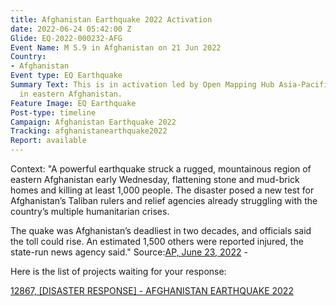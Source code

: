 ```yaml
---
title: Afghanistan Earthquake 2022 Activation
date: 2022-06-24 05:42:00 Z
Glide: EQ-2022-000232-AFG
Event Name: M 5.9 in Afghanistan on 21 Jun 2022
Country:
- Afghanistan
Event type: EQ Earthquake
Summary Text: This is in activation led by Open Mapping Hub Asia-Pacific for the earthquake
  in eastern Afghanistan.
Feature Image: EQ Earthquake
Post-type: timeline
Campaign: Afghanistan Earthquake 2022
Tracking: afghanistanearthquake2022
Report: available
---
```


Context: "A powerful earthquake struck a rugged, mountainous region of eastern Afghanistan early Wednesday, flattening stone and mud-brick homes and killing at least 1,000 people. The disaster posed a new test for Afghanistan’s Taliban rulers and relief agencies already struggling with the country’s multiple humanitarian crises.

The quake was Afghanistan’s deadliest in two decades, and officials said the toll could rise. An estimated 1,500 others were reported injured, the state-run news agency said." 
Source:<a href=" https://apnews.com/article/afghanistan-earthquakes-bacc4c96b7a07b5d7d397bee9eb9d3c8">AP, June 23, 2022</a> - 


Here is the list of projects waiting for your response:

<a href="https://tasks.hotosm.org/projects/12867">12867, 
[DISASTER RESPONSE] - AFGHANISTAN EARTHQUAKE 2022</a>